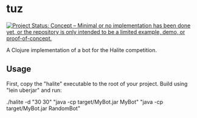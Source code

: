 # tuz

[![Project Status: Concept – Minimal or no implementation has been done yet, or the repository is only intended to be a limited example, demo, or proof-of-concept.](http://www.repostatus.org/badges/latest/concept.svg)](http://www.repostatus.org/#concept)

A Clojure implementation of a bot for the Halite competition.

## Usage

First, copy the "halite" executable to the root of your project.  Build using "lein uberjar" and run:

./halite -d "30 30" "java -cp target/MyBot.jar MyBot" "java -cp target/MyBot.jar RandomBot"
